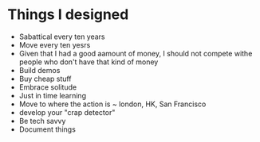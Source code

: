 # Things I designed

* Sabattical every ten years
* Move every ten yesrs
* Given that I had a good aamount of money, I should not compete withe people who don't have that kind of money
* Build demos
* Buy cheap stuff
* Embrace solitude
* Just in time learning
* Move to where the action is ~ london, HK, San Francisco
* develop your "crap detector"
* Be tech savvy
* Document things
